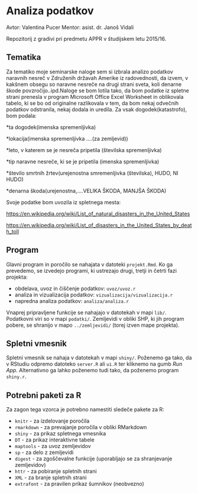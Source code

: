 # Analiza podatkov 

Avtor: Valentina Pucer
Mentor: asist. dr. Janoš Vidali

Repozitorij z gradivi pri predmetu APPR v študijskem letu 2015/16.

## Tematika

Za tematiko moje seminarske naloge sem si izbrala analizo podatkov naravnih nesreč v Združenih državah Amerike iz radovednosti, da izvem, v kakšnem obsegu so naravne nesreče na drugi strani sveta, koli denarne škode povzročijo..ipd.Naloge se bom lotila tako, da bom podatke iz spletne strani prenesla v program Microsoft Office Excel Worksheet in oblikovala tabelo, ki se bo od originalne razlikovala v tem, da bom nekaj odvečnih podatkov odstranila, nekaj dodala in uredila. Za vsak dogodek(katastrofo), bom podala:

*ta dogodek(imenska spremenljivka)

*lokacija(imenska spremenljivka ....(za zemljevid))

*leto, v katerem se je nesreča pripetila (številska spremenljivka)

*tip naravne nesreče, ki se je pripetila (imenska spremenljivka)

*število smrtnih žrtev(urejenostna smremenljivka (številska), HUDO, NI HUDO)

*denarna škoda(urejenostna,....VELIKA ŠKODA, MANJŠA ŠKODA)

Svoje podatke bom uvozila iz spletnega mesta:

https://en.wikipedia.org/wiki/List_of_natural_disasters_in_the_United_States

https://en.wikipedia.org/wiki/List_of_disasters_in_the_United_States_by_death_toll

## Program

Glavni program in poročilo se nahajata v datoteki `projekt.Rmd`. Ko ga prevedemo,
se izvedejo programi, ki ustrezajo drugi, tretji in četrti fazi projekta:

* obdelava, uvoz in čiščenje podatkov: `uvoz/uvoz.r`
* analiza in vizualizacija podatkov: `vizualizacija/vizualizacija.r`
* napredna analiza podatkov: `analiza/analiza.r`

Vnaprej pripravljene funkcije se nahajajo v datotekah v mapi `lib/`. Podatkovni
viri so v mapi `podatki/`. Zemljevidi v obliki SHP, ki jih program pobere, se
shranijo v mapo `../zemljevidi/` (torej izven mape projekta).

## Spletni vmesnik

Spletni vmesnik se nahaja v datotekah v mapi `shiny/`. Poženemo ga tako, da v
RStudiu odpremo datoteko `server.R` ali `ui.R` ter kliknemo na gumb *Run App*.
Alternativno ga lahko poženemo tudi tako, da poženemo program `shiny.r`.

## Potrebni paketi za R

Za zagon tega vzorca je potrebno namestiti sledeče pakete za R:

* `knitr` - za izdelovanje poročila
* `rmarkdown` - za prevajanje poročila v obliki RMarkdown
* `shiny` - za prikaz spletnega vmesnika
* `DT` - za prikaz interaktivne tabele
* `maptools` - za uvoz zemljevidov
* `sp` - za delo z zemljevidi
* `digest` - za zgoščevalne funkcije (uporabljajo se za shranjevanje zemljevidov)
* `httr` - za pobiranje spletnih strani
* `XML` - za branje spletnih strani
* `extrafont` - za pravilen prikaz šumnikov (neobvezno)


